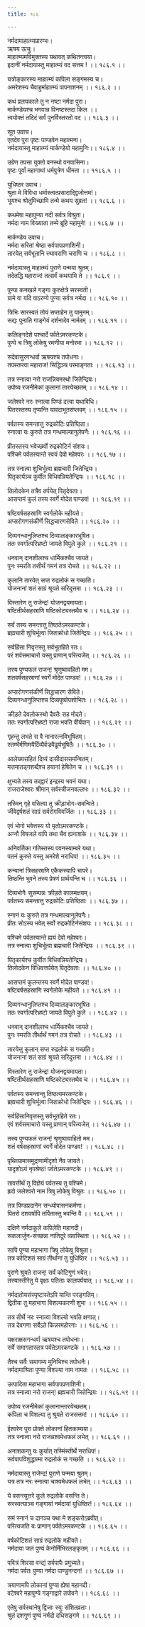```yaml
---
title: १८६

---
```

नर्मदामाहात्म्यप्रारम्भः।  
ऋषय ऊचुः।  
माहात्म्यमविमुक्तस्य यथावत् कथितन्त्वया।  
इदानीं नर्मदायास्तु माहात्म्यं वद सत्तम ! ।। १८६.१ ।।  
  
यत्रोङ्कारस्य माहात्म्यं कपिला सङ्गमस्य च।  
अमरेशस्य चैवाहुर्माहात्म्यं पापनाशनम् ।। १८६.२ ।।  
  
कथं प्रलयकाले तु न नष्टा नर्मदा पुरा।  
मार्कण्डेयश्च भगवान्न विनष्टस्तदा किल ।।  
त्वयोक्तं तदिदं सर्वं पुनर्विस्तरतो वद ।। १८६.३ ।।  
  
सूत उवाच।  
एतदेव पुरा पृष्टः पाण्डवेन महात्मना।  
नर्मदायास्तु माहात्म्यं मार्कण्डेयो महामुनिः।। १८६.४ ।।  
  
उग्रेण तपसा युक्तो वनस्थो वनवासिना।  
पृष्टः पूर्वां महागाथां धर्मपुत्रेण धीमता ।। ११८६.५ ।।  
  
युधिष्ठर उवाच।  
श्रुता मे विविधा धर्मास्त्वत्प्रसादाद्द्विजोत्तम!।  
भूयश्च श्रोतुमिच्छामि तन्मे कथय सुव्रत! ।। १८६.६ ।।  
  
कथमेषा महापुण्या नदी सर्वत्र विश्रुता।  
नर्मदा नाम विख्याता तन्मे ब्रूहि महामुने! ।। १८६.७ ।।  
  
मार्कण्डेय उवाच।  
नर्मदा सरितां श्रेष्ठा सर्वपापप्रणाशिनी।  
तारयेत् सर्वभूतानि स्थावराणि चराणि च ।। १८६.८ ।।  
  
नर्मदायास्तु माहात्म्यं पुराणे यन्मया श्रुतम्।  
तदेतद्धि महाराज! तत्सर्वं कथयामि ते ।। १८६.९ ।।  
  
पुण्या कनखले गङ्गा कुरुक्षेत्रे सरस्वती।  
ग्रामे वा यदि वाऽरण्ये पुण्या सर्वत्र नर्मदा ।। १८६.१० ।।  
  
त्रिभिः सारस्वतं तोयं सप्ताहेन तु यामुनम्।  
सद्यः पुनाति गाङ्गेयं दर्शनादेव नार्मदम् ।। १८६.११ ।।  
  
कलिङ्गदेशे पश्चार्दे पर्वतेऽमरकण्टके।  
पुण्ये च त्रिषु लोकेषु रमणीया मनोरमा ।। १८६.१२ ।।  
  
सदेवासुरगन्धर्वा ऋषयश्च तपोधनाः।  
तपस्तप्त्वा महाराज! सिद्धिञ्च परमाङ्गताः ।। १८६.१३ ।।  
  
तत्र स्नात्वा नरो राजन्नियमस्थो जितेन्द्रियः।  
उपोष्य रजनीमेकां कुलानां तारयेच्छतम् ।। १८६.१४ ।।  
  
जलेश्वरे नरः स्नात्वा पिण्डं दत्त्वा यथाविधि।  
पितरस्तस्य तृप्यन्ति यावदाभूतसंप्लवम् ।। १८६.१५ ।।  
  
पर्वतस्य समन्तात्तु रुद्रकोटिः प्रतिष्ठिता।  
स्नात्वा यः कुरुते तत्र गन्धमाल्यानुलेपनैः ।। १८६.१६ ।।  
  
प्रीतस्तस्य भवेच्छर्वो रुद्रकोटिर्न संशयः।  
पश्चिमे पर्वतस्यान्ते स्वयं देवो महेश्वरः ।। १८६.१७ ।।  
  
तत्र स्नात्वा शुचिर्भूत्वा ब्रह्मचारी जितेन्द्रियः।  
पितृकार्यञ्च कुर्वीत विधिवन्नियतेन्द्रियः ।। १८६.१८ ।।  
  
तिलोदकेन तत्रैव तर्पयेत् पितृदेवताः।  
आसप्तमं कुलं तस्य स्वर्गे मोदेत पाण्डव! ।। १८६.१९ ।।  
  
षष्टिवर्षसहस्राणि स्वर्गलोके महीयते।  
अप्सरोगणसंकीर्णे सिद्धचारणसेविते ।। १८६.२० ।।  
  
दिव्यगन्धानुलिप्तश्च दिव्यालङ्कारभूषितः।  
ततः स्वर्गात्परिभ्रष्टो जायते विपुले कुले ।। १८६.२१ ।।  
  
धनवान् दानशीलश्च धार्मिकश्चैव जायते।  
पुनः स्मरति तत्तीर्थं गमनं तत्र रोचते ।। १८६.२२ ।।  
  
कुलानि तारयेत् सप्त रुद्रलोकं स गच्छति।  
योजनानां शतं साग्रं श्रूयते सरिदुत्तमा ।। १८६.२३ ।।  
  
विस्तारेण तु राजेन्द्र! योजनद्वयमायता।  
षष्टितीर्थसहस्राणि षष्टिकोट्यस्तथैव च ।। १८६.२४ ।।  
  
सर्वं तस्य समन्तात्तु तिष्ठतेऽमरकण्टके।  
ब्रह्मचारी शुचिर्भूत्वा जितक्रोधो जितेन्द्रियः ।। १८६.२५ ।।  
  
सर्वहिंसा निवृत्तस्तु सर्वभूतहिते रतः।  
परं शर्वसमाचारो यस्तु प्राणान् परित्यजेत् ।। १८६.२६ ।।  
  
तस्य पुण्यफलं राजन्! श्रृणुष्वावहितो मम।  
शतवर्षसहस्राणां स्वर्गे मोदेत पाण्डव! ।। १८६.२७ ।।  
  
अप्सरोगणसंकीर्णे सिद्धचारण सेविते।  
दिव्यगन्धानुलिप्तश्च दिव्यपुष्पोपशोभितः ।। १८६.२८ ।।  
  
क्रीड़ते देवलोकस्थो दैवतैः सह मोदते।  
ततः स्वर्गात्परिभ्रष्टो राजा भवति वीर्यवान् ।। १८६.२९ ।।  
  
गृहन्तु लभते स वै नानारत्नविभूषितम्।  
स्तम्भैर्मणिमयैर्दिव्यैर्वज्रवैढूर्यभूषितैः ।। १८६.३० ।।  
  
आलेख्यसहितं दिव्यं दासीदाससमन्वितम्।  
मत्तमातड्गशब्दैश्च हयानां हेषितेन च ।। १८६.३१ ।।  
  
क्षुभ्यते तस्य तद्द्वारं इन्द्रस्य भवनं यथा।  
राजराजेश्वरः श्रीमान् सर्वस्त्रीजनवल्लभः ।। १८६.३२ ।।  
  
तस्मिन् गृहे वसित्वा तु क्रीड़ाभोग-समन्विते।  
जीवेद्वर्षशतं साग्रं सर्वरोगविवर्जितः ।। १८६.३३ ।।  
  
एवं भोगो भवेत्तस्य यो मृतोऽमरकण्टके।  
अग्नौ विषजले वापि तथा चैव ह्यनाशके ।। १८६.३४ ।।  
  
अनिवर्तिका गतिस्तस्य पवनस्याम्बरे यथा।  
पतनं कुरुते यस्तु अमरेशे नराधिप! ।। १८६.३५ ।।  
  
कन्यानां त्रिसहस्राणि एकैकस्यापि चापरे।  
तिष्ठन्ति भुवने तस्य प्रेषणं प्रार्थयन्ति च ।। १८६.३६ ।।  
  
दिव्यभोगैः सुसम्पन्नः क्रीड़ते कालमक्षयम्।  
पर्वतस्य समन्तात्तु रुद्रकोटिः प्रतिष्ठिताः ।। १८६.३७ ।।  
  
स्नानं यः कुरुते तत्र गन्धमाल्यानुलेपनैः।  
प्रीतः सोऽस्य भवेत् सर्वो रुद्रकोटिर्नसंशयः ।। १८६.३८ ।।  
  
पश्चिमे पर्वतस्यान्ते ह्ययं देवो महेश्वरः।  
तत्र स्नात्वा शुचिर्भूत्वा ब्रह्मचारी जितेन्द्रियः ।। १८६.३९ ।।  
  
पितृकार्यश्च कुर्वीत विधिवन्नियतेन्द्रियः।  
तिलोदकेन विधिवत्तर्पयेत् पितृदेवताः ।। १८६.४० ।।  
  
आसप्तमं कुलन्तस्य स्वर्गे मोदेत पाण्डव!।  
षष्टिवर्षसहस्राणि स्वर्गलोके महीयते ।। १८६.४१ ।।  
  
दिव्यगन्धानुलिप्तश्च दिव्यालङ्कारभूषितः ।  
ततः स्वर्गात्परिभ्रष्टो जायते विपुले कुले ।। १८६.४२ ।।  
  
धनवान् दानशीलश्च धार्मिकश्चैव जायते।  
पुनः स्मरति तीर्थार्थं गमनं तत्र रोचते ।। १८६.४३ ।।  
  
तारयेत्तु कुलान् सप्त रुद्रलोकं स गच्छति।  
योजनानां शतं साग्रं श्रूयते सरिदुत्तमा ।। १८६.४४ ।।  
  
विस्तारेण तु राजेन्द्र! योजनद्वयमायता।  
षष्टितीर्थसहस्राणि षष्टिकोट्यस्तथैव च ।। १८६.४५ ।।  
  
पर्वतस्य समन्तान्तु तिष्ठत्यमरकण्टके।  
ब्रह्मचारी शुचिर्भूत्वा जितक्रोधो जितेन्द्रियः ।। १८६.४६ ।।  
  
सर्वहिंसानिवृत्तस्तु सर्वभूतहिते रतः।  
एवं शर्वसमाचारो यस्तु प्राणान् परित्यजेत् ।। १८६.४७ ।।  
  
तस्य पुण्यफलं राजन्! श्रृणुष्वावाहितो मम।  
शतं वर्षसहस्राणां स्वर्गे मोदेत पाण्डव! ।। १८६.४८ ।।  
  
पृथिव्यामासमुद्राणामीदृशो नैव जायते।  
यादृशोऽयं नृपश्रेष्ठ! पर्वतेऽमरकण्टके ।। १८६.४९ ।।  
  
तावत्तीर्थं तु विज्ञेयं पर्वतस्य तु पश्चिमे।  
ह्रदो जलेश्वरो नाम त्रिषु लोकेषु विश्रुतः ।। १८६.५० ।।  
  
तत्र पिण्डप्रदानेन सन्ध्योपासनकर्मणा।  
पितरो दशवर्षापि तर्पितास्तु भवन्ति वै ।। १८६.५१ ।।  
  
दक्षिणे नर्मदाकूले कपिलेति महानदी।  
सकलार्जुन-संच्छन्ना नातिदूरे व्यवस्थिता ।। १८६.५२ ।।  
  
सापि पुण्या महाभागा त्रिषु लोकेषु विश्रुता।  
तत्र कोटिशतं साग्रं तीर्थानां तु युधिष्ठिर ।। १८६.५३ ।।  
  
पुराणे श्रूयते राजन्! सर्वं कोटिगुणं भवेत्।  
तस्यास्तीरेतु ये वृक्षाः पतिताः कालपर्ययात् ।। १८६.५४ ।।  
  
नर्मदातोयसंस्पृष्टास्तेऽपि यान्ति परङ्गतिम्।  
द्वितीया तु महाभागा विशल्यकरणी शुभा ।। १८६.५५ ।।  
  
तत्र तीर्थे नरः स्नात्वा विशल्यो भवति क्षणात्।  
तत्र देवगणा सर्वेऽते किन्नरमहोरगाः ।। १८६.५६ ।।  
  
यक्षराक्षसगन्धर्वा ऋषयश्च तपोधनाः।  
सर्वे समागतास्तत्र पर्वतेऽमरकण्टके ।। १८६.५७ ।।  
  
तैश्च सर्वैः समागम्य मुनिभिश्च तपोधनैः।  
नर्मदामाश्रिता पुण्या विशल्या नाम नामतः ।। १८६.५८ ।।  
  
उत्पादिता महाभागा सर्वपापप्रणाशिनी।  
तत्र स्नात्वा नरो राजन्! ब्रह्मचारी जितेन्द्रियः ।। १८६.५९ ।।  
  
उपोष्य रजनीमेकां कुलानान्तारयेच्छतम्।  
कपिला च विशल्या तु श्रूयते राजसत्तम! ।। १८६.६० ।।  
  
ईश्वरेण पुरा प्रोक्ते लोकानां हितकाम्यया।  
तत्र स्नात्वा नरो राजन्नश्वमेधफलं लभेत् ।। १८६.६१ ।।  
  
अनाशकन्तु यः कुर्यात् तस्मिंस्तीर्थे नराधिप!।  
सर्वपापविशुद्धात्मा रुद्रलोकं स गच्छति ।। १८६.६२ ।।  
  
नर्मदायास्तु राजेन्द्र! पुराणे यन्मया श्रुतम्।  
यत्र तत्र नरः स्नात्वा चाश्वमेधफलं लभेत् ।। १८६.६३ ।।  
  
ये वसन्त्युत्तरे कूले रुद्रलोके वसन्ति ते।  
सरस्वत्याञ्च गङ्गायां नर्मदायां युधिष्ठिर!।। १८६.६४ ।।  
  
समं स्नानं च दानञ्च यथा मे शङ्करोऽब्रवीत्।  
परित्यजति यः प्राणान् पर्वतेऽमरकण्टके ।। १८६.६५ ।।  
  
वर्षकोटिशतं साग्रं रुद्रलोके महीयते।  
नर्मदाया जलं पुण्यं केनोर्मिभिरलङ्कृतम् ।। १८६.६६ ।।  
  
पवित्रं शिरसा वन्द्यं सर्वपापैः प्रमुच्यते।  
नर्मदा पर्वतः पुण्या नर्मदा पाण्डुनन्दन! ।। १८६.६७ ।।  
  
त्रयाणामपि लोकानां पुण्या ह्येषा महानदी।  
वटेश्वरे महापुण्ये गङ्गाद्वारे तपोवने ।। १८६.६८ ।।  
  
एतेषु सर्वस्थानेषु द्विजाः स्युः संशितव्रताः।  
श्रुतं दशगुणं पुण्यं नर्मदो दधिसङ्गमे ।। १८६.६९ ।।